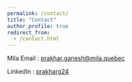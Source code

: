 ```yaml
---
permalink: /contact/
title: "Contact"
author_profile: true
redirect_from:
  - /contact.html
---
```


Mila Email : [prakhar.ganesh@mila.quebec](mailto:prakhar.ganesh@mila.quebec)

LinkedIn : [prakharg24](https://www.linkedin.com/in/prakharg24/)

<!-- Personal Email : [prakhargannu@gmail.com](mailto:prakhargannu@gmail.com) -->

<!-- Phone : (+65)-98131519 -->
